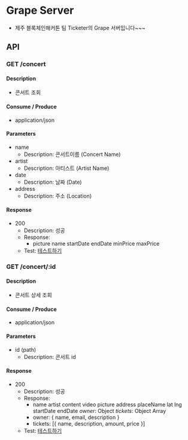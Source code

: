 # Grape Server

- 제주 블록체인해커톤 팀 Ticketer의 Grape 서버입니다~~~

## API

### GET /concert

#### Description
- 콘서트 조회

#### Consume / Produce
- application/json

#### Parameters
- name
  - Description: 콘서트이름 (Concert Name)
- artist
  - Description: 아티스트 (Artist Name)
- date
  - Description: 날짜 (Date)
- address
  - Description: 주소 (Location)

#### Response
- 200
  - Description: 성공
  - Response:
    - picture name startDate endDate minPrice maxPrice
  - Test: [테스트하기](https://grape-server.herokuapp.com/concert)

### GET /concert/:id

#### Description
- 콘서트 상세 조회

#### Consume / Produce
- application/json

#### Parameters
- id (path)
  - Description: 콘서트 id

#### Response
- 200
  - Description: 성공
  - Response:
    - name artist content video picture address placeName lat lng startDate endDate *owner*: Object *tickets*: Object Array
    - owner: { name, email, description }
    - tickets: [{ name, description, amount, price }]
  - Test: [테스트하기](https://grape-server.herokuapp.com/concert/test)
